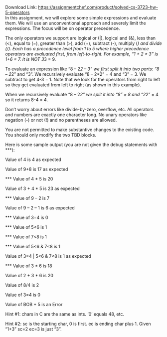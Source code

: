 Download Link: https://assignmentchef.com/product/solved-cs-3723-hw-5-operators
<br>
In this assignment, we will explore some simple expressions and evaluate them. We will use an unconventional approach and severely limit the expressions. The focus will be on operator precedence.

The only operators we support are logical or (|), logical and (&amp;), less than (&lt;), equal to (=), greater than (&gt;), add (+), subtract (-), multiply (*) and divide (/). Each has a precedence level from 1 to 5 where higher precedence operators are evaluated first, from left-to-right. For example, “1 + 2 * 3” is 1+6 = 7. It is NOT 3*3 = 9.

To evaluate an expression like “8 – 2*2 – 3” we first split it into two parts: “8 – 2*2” and “3”. We recursively evaluate “8 – 2*2” = 4 and “3” = 3. We subtract to get 4-3 = 1. Note that we look for the operators from right to left so they get evaluated from left to right (as shown in this example).

When we recursively evaluate “8 – 2*2” we split it into “8” = 8 and “2*2” = 4 so it returns 8-4 = 4.

Don’t worry about errors like divide-by-zero, overflow, etc. All operators and numbers are exactly one character long. No unary operators like negation (-) or not (!) and no parentheses are allowed.

You are not permitted to make substantive changes to the existing code. You should only modify the two TBD blocks.

Here is some sample output (you are not given the debug statements with ***):

Value of  4  is 4 as expected




Value of 9+8 is 17 as expected




*** Value of 4 * 5 is 20

Value of  3 + 4 * 5  is 23 as expected




*** Value of 9 – 2 is 7

Value of  9 – 2 – 1 is 6 as expected




*** Value of 3=4 is 0

*** Value of 5&lt;6 is 1

*** Value of 7&lt;8 is 1

*** Value of 5&lt;6 &amp; 7&lt;8 is 1

Value of 3=4 | 5&lt;6 &amp; 7&lt;8 is 1 as expected




*** Value of 3 * 6 is 18

Value of 2 + 3 * 6 is 20




Value of 8/4 is 2




Value of 3=4 is 0




Value of BOB + 5 is an Error

Hint #1: chars in C are the same as ints. ‘0’ equals 48, etc.

Hint #2: sc is the starting char, 0 is first. ec is ending char plus 1. Given “1+3” sc=2 ec=3 is just “3”.